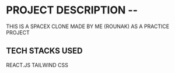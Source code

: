 # PROJECT DESCRIPTION --
THIS IS A SPACEX CLONE MADE BY ME (ROUNAK) AS A PRACTICE PROJECT

## TECH STACKS USED
REACT.JS
TAILWIND CSS